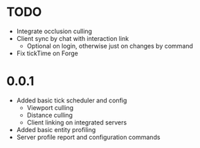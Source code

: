 # TODO

* Integrate occlusion culling
* Client sync by chat with interaction link
    * Optional on login, otherwise just on changes by command
* Fix tickTime on Forge

# 0.0.1

* Added basic tick scheduler and config
    * Viewport culling
    * Distance culling
    * Client linking on integrated servers
* Added basic entity profiling
* Server profile report and configuration commands